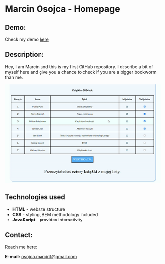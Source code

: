 # Marcin Osojca - Homepage

## Demo:
Check my demo [here](https://mikoli09.github.io/homepage/)



## Description:
Hey, I am Marcin and this is my first GitHub repository. I describe a bit of myself here and give you a chance to check if you are a bigger bookworm than me.

![bookwormVerifyGIF](bookwormVerify.gif)


## Technologies used
- **HTML** - website structure
- **CSS** - styling, BEM methodology included
- **JavaScript** - provides interactivity


## Contact:

Reach me here:

**E-mail:** [osojca.marcin1@gmail.com](mailto:osojca.marcin1@gmail.com)

